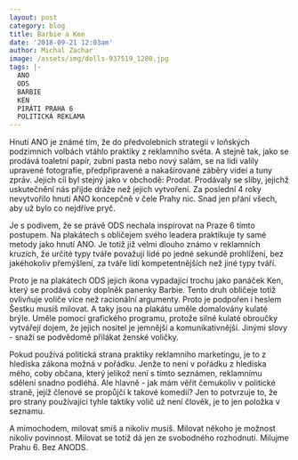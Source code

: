 ```yaml
---
layout: post
category: blog
title: Barbie a Ken
date: '2018-09-21 12:03am'
author: Michal Zachar
image: /assets/img/dolls-937519_1280.jpg
tags: |-
  ANO
  ODS
  BARBIE
  KEN
  PIRÁTI PRAHA 6
  POLITICKÁ REKLAMA
---
```

Hnutí ANO je známé tím, že do předvolebních strategií v loňských podzimních volbách vtáhlo praktiky z reklamního světa. A stejně tak, jako se prodává toaletní papír, zubní pasta nebo nový salám, se na lidi valily upravené fotografie, předpřipravené a nakašírované záběry videí a tuny zpráv. Jejich cíl byl stejný jako v obchodě: Prodat. Prodávaly se sliby, jejichž uskutečnění nás přijde dráže než jejich vytvoření. Za poslední 4 roky nevytvořilo hnutí ANO koncepčně v čele Prahy nic. Snad jen přání všech, aby už bylo co nejdříve pryč. 

Je s podivem, že se právě ODS nechala inspirovat na Praze 6 tímto postupem. Na plakátech s obličejem svého leadera praktikuje ty samé metody jako hnutí ANO. Je totiž již velmi dlouho známo v reklamních kruzích, že určité typy tváře považují lidé po jedné sekundě prohlížení, bez jakéhokoliv přemýšlení, za tváře lidí kompetentnějších než jiné typy tváří. 

Proto je na plakátech ODS jejich ikona vypadající trochu jako panáček Ken, který se prodává coby doplněk panenky Barbie. Tento druh obličeje totiž ovlivňuje voliče více než racionální argumenty. Proto je podpořen i heslem Šestku musíš milovat. A taky jsou na plakátu uměle domalovány kulaté brýle. Uměle pomocí grafického programu, protože silné kulaté obroučky vytvářejí dojem, že jejich nositel je jemnější a komunikativnější. Jinými slovy - snaží se podvědomě přilákat ženské voličky. 

Pokud používá politická strana praktiky reklamního marketingu, je to z hlediska zákona možná v pořádku. Jenže to není v pořádku z hlediska mého, coby občana, který jelikož není s tímto seznámen, reklamnímu sdělení snadno podléhá. Ale hlavně - jak mám věřit čemukoliv v politické straně, jejíž členové se propůjčí k takové komedii? Jen to potvrzuje to, že pro strany používající tyhle taktiky volič už není člověk, je to jen položka v seznamu.

A mimochodem, milovat smíš a nikoliv musíš. Milovat někoho je možnost nikoliv povinnost. Milovat se totiž dá jen ze svobodného rozhodnutí. Milujme Prahu 6. Bez ANODS.
